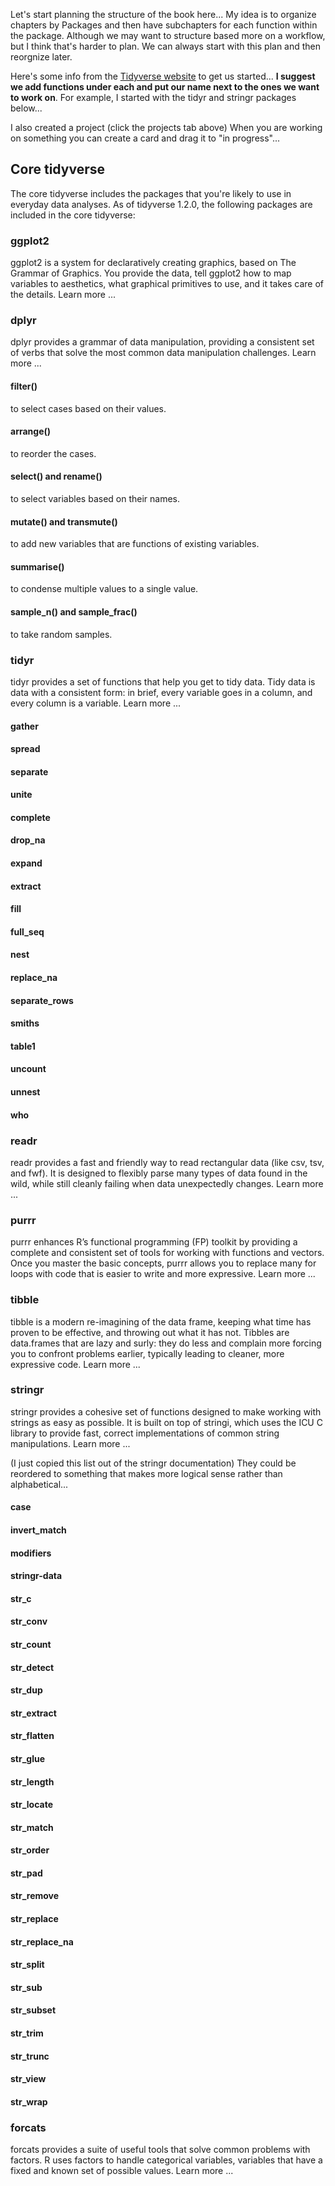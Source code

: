 Let's start planning the structure of the book here...  My idea is to organize chapters by Packages and then have subchapters for each function within the package.  Although we may want to structure based more on a workflow, but I think that's harder to plan.  We can always start with this plan and then reorgnize later.

Here's some info from the [Tidyverse website](https://www.tidyverse.org/packages/) to get us started...  **I suggest we add functions under each and put our name next to the ones we want to work on**.  For example, I started with the tidyr and stringr packages below...

I also created a project (click the projects tab above)  When you are working on something you can create a card and drag it to "in progress"...  

## Core tidyverse
The core tidyverse includes the packages that you're likely to use in everyday data analyses. As of tidyverse 1.2.0, the following packages are included in the core tidyverse:

### ggplot2
ggplot2 is a system for declaratively creating graphics, based on The Grammar of Graphics. You provide the data, tell ggplot2 how to map variables to aesthetics, what graphical primitives to use, and it takes care of the details. Learn more ...


### dplyr
dplyr provides a grammar of data manipulation, providing a consistent set of verbs that solve the most common data manipulation challenges. Learn more ...

#### filter() 

to select cases based on their values.

#### arrange() 

to reorder the cases.

#### select() and rename() 

to select variables based on their names.

#### mutate() and transmute() 

to add new variables that are functions of existing variables.

#### summarise() 

to condense multiple values to a single value.

#### sample_n() and sample_frac() 

to take random samples.

### tidyr
tidyr provides a set of functions that help you get to tidy data. Tidy data is data with a consistent form: in brief, every variable goes in a column, and every column is a variable. Learn more ...

#### gather 

#### spread

#### separate

#### unite

#### complete

#### drop_na

#### expand

#### extract

#### fill

#### full_seq

#### nest

#### replace_na

#### separate_rows

#### smiths

#### table1

#### uncount

#### unnest

#### who


### readr
readr provides a fast and friendly way to read rectangular data (like csv, tsv, and fwf). It is designed to flexibly parse many types of data found in the wild, while still cleanly failing when data unexpectedly changes. Learn more ...


### purrr
purrr enhances R’s functional programming (FP) toolkit by providing a complete and consistent set of tools for working with functions and vectors. Once you master the basic concepts, purrr allows you to replace many for loops with code that is easier to write and more expressive. Learn more ...


### tibble
tibble is a modern re-imagining of the data frame, keeping what time has proven to be effective, and throwing out what it has not. Tibbles are data.frames that are lazy and surly: they do less and complain more forcing you to confront problems earlier, typically leading to cleaner, more expressive code. Learn more ...


### stringr
stringr provides a cohesive set of functions designed to make working with strings as easy as possible. It is built on top of stringi, which uses the ICU C library to provide fast, correct implementations of common string manipulations. Learn more ...

(I just copied this list out of the stringr documentation)  They could be reordered to something that makes more logical sense rather than alphabetical...

#### 	case 

#### 	invert_match 

#### 	modifiers 

#### 	stringr-data 

#### 	str_c 

#### 	str_conv 

#### 	str_count 

#### 	str_detect 

#### 	str_dup 

#### 	str_extract 

#### 	str_flatten 

#### 	str_glue 

#### 	str_length 

#### 	str_locate 

#### 	str_match 

#### 	str_order 

#### 	str_pad 

#### 	str_remove 

#### 	str_replace 

#### 	str_replace_na 

#### 	str_split 

#### 	str_sub 

#### 	str_subset 

#### 	str_trim 

#### 	str_trunc 

#### 	str_view 

#### 	str_wrap 

### forcats
forcats provides a suite of useful tools that solve common problems with factors. R uses factors to handle categorical variables, variables that have a fixed and known set of possible values. Learn more ...
